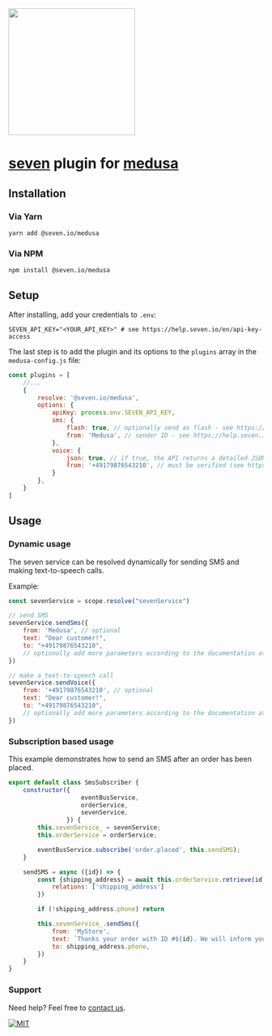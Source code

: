 <img src="https://www.seven.io/wp-content/uploads/Logo.svg" width="250" />



# [seven](https://www.seven.io) plugin for [medusa](https://www.medusajs.com/)

## Installation

### Via Yarn

`yarn add @seven.io/medusa`

### Via NPM

`npm install @seven.io/medusa`

## Setup

After installing, add your credentials to `.env`:

````dotenv
SEVEN_API_KEY="<YOUR_API_KEY>" # see https://help.seven.io/en/api-key-access
````

The last step is to add the plugin and its options to the `plugins` array in the `medusa-config.js`
file:

```js
const plugins = [
    //...
    {
        resolve: '@seven.io/medusa',
        options: {
            apiKey: process.env.SEVEN_API_KEY,
            sms: {
                flash: true, // optionally send as flash - see https://help.seven.io/en/flash-sms
                from: 'Medusa', // sender ID - see https://help.seven.io/en/set-sender-id
            },
            voice: {
                json: true, // if true, the API returns a detailed JSON response
                from: '+49179876543210', // must be verified (see https://app.seven.io/settings#callerid) or a shared number (see https://help.seven.io/en/shared-numbers)
            }
        },
    }
]
```

## Usage

### Dynamic usage

The seven service can be resolved dynamically for sending SMS and making text-to-speech calls.

Example:

```js
const sevenService = scope.resolve("sevenService")

// send SMS
sevenService.sendSms({
    from: 'Medusa', // optional
    text: "Dear customer!",
    to: "+49179876543210",
    // optionally add more parameters according to the documentation at https://www.seven.io/en/docs/gateway/http-api/sms-dispatch/
})

// make a text-to-speech call
sevenService.sendVoice({
    from: '+49179876543210', // optional
    text: "Dear customer!",
    to: "+49179876543210",
    // optionally add more parameters according to the documentation at https://www.seven.io/en/docs/gateway/http-api/voice/
})
```

### Subscription based usage

This example demonstrates how to send an SMS after an order has been placed.

````js
export default class SmsSubscriber {
    constructor({
                    eventBusService,
                    orderService,
                    sevenService,
                }) {
        this.sevenService_ = sevenService;
        this.orderService = orderService;

        eventBusService.subscribe('order.placed', this.sendSMS);
    }

    sendSMS = async ({id}) => {
        const {shipping_address} = await this.orderService.retrieve(id, {
            relations: ['shipping_address']
        })

        if (!shipping_address.phone) return

        this.sevenService_.sendSms({
            from: 'MyStore',
            text: `Thanks your order with ID #${id}. We will inform you right after shipping.`,
            to: shipping_address.phone,
        })
    }
}
````

### Support

Need help? Feel free to [contact us](https://www.seven.io/en/company/contact/).

[![MIT](https://img.shields.io/badge/License-MIT-teal.svg)](LICENSE)
